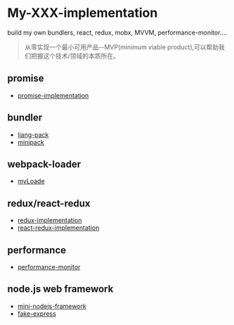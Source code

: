 # My-XXX-implementation
build my own bundlers, react, redux, mobx, MVVM, performance-monitor....

> 从零实现一个最小可用产品--MVP(minimum viable product),可以帮助我们把握这个技术/领域的本质所在。


## promise
- [promise-implementation](https://github.com/liangfung/promise-implementation)

## bundler
- [liang-pack](https://github.com/liangfung/liang-pack)
- [minipack](https://github.com/liangfung/minipack-implementation)

## webpack-loader
- [myLoade](https://github.com/liangfung/my-loader)

## redux/react-redux
- [redux-implementation](https://github.com/liangfung/a-redux-implementation/tree/master/redux-implementation)
- [react-redux-implementation](https://github.com/liangfung/a-redux-implementation/tree/master/react-redux-implementation)

## performance
- [performance-monitor](https://github.com/liangfung/performance-monitor)

## node.js web framework
- [mini-nodejs-framework](https://github.com/liangfung/mini-nodejs-framework)
- [fake-express](https://github.com/liangfung/fake-express)
